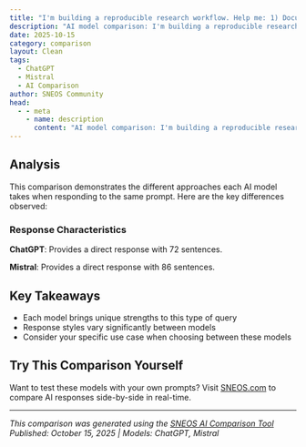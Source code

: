 ```yaml
---
title: "I'm building a reproducible research workflow. Help me: 1) Document all steps from raw data to results"
description: "AI model comparison: I'm building a reproducible research workflow. Help me: 1) Document all steps from raw data to resul..."
date: 2025-10-15
category: comparison
layout: Clean
tags:
  - ChatGPT
  - Mistral
  - AI Comparison
author: SNEOS Community
head:
  - - meta
    - name: description
      content: "AI model comparison: I'm building a reproducible research workflow. Help me: 1) Document all steps from raw data to results..."
---
```


<ChatComparison
  title="I'm building a reproducible research workflow. Help me: 1) Document all steps from raw data to results"
  prompt="I'm building a reproducible research workflow. Help me: 1) Document all steps from raw data to results"
  :responses='{"ChatGPT": "Creating a reproducible research workflow is essential for ensuring that your research can be replicated and validated by others. Below, I\u0027ll outline how to document all the necessary steps from raw data to results. This is a general framework, and you can customize it based on your specific project.\n\n### Step 1: Define Research Questions and Hypotheses\n- **Objective:** Clearly state the research questions you aim to answer and the hypotheses you will test.\n- **Documentation:** Write a brief description of the research context, questions, and hypotheses.\n\n### Step 2: Data Collection\n- **Objective:** Acquire the raw data needed for your analysis.\n- **Documentation:**\n    - Describe the data sources (e.g., surveys, databases, APIs).\n    - Specify the time frame for data collection.\n    - List any tools or software used for data collection.\n    - Identify any license or ethical considerations that must be adhered to.\n\n### Step 3: Data Preparation\n- **Objective:** Clean and preprocess the data to make it ready for analysis.\n- **Documentation:**\n    - Detail the steps taken for data cleaning (e.g., handling missing values, removing duplicates).\n    - Explain any transformations applied to the data (e.g., normalization, encoding categorical variables).\n    - Include any scripts or code snippets used for this process.\n  \n### Step 4: Exploratory Data Analysis (EDA)\n- **Objective:** Explore the dataset to understand its structure, patterns, and distributions.\n- **Documentation:**\n    - State the methods/visualizations used (e.g., summary statistics, visualizations such as histograms or boxplots).\n    - Include any findings that impact subsequent analysis.\n    - Provide scripts or code used for EDA.\n\n### Step 5: Data Analysis/Modeling\n- **Objective:** Perform the necessary analysis to address your research questions.\n- **Documentation:**\n    - Describe the statistical methods or machine learning models applied.\n    - Provide rationale for the chosen methods.\n    - Include code snippets for implementation and any parameter settings or configurations.\n    - Document any assumptions made and how they affect your analysis.\n\n### Step 6: Validation and Testing\n- **Objective:** Validate the results of your analysis or model to ensure reliability.\n- **Documentation:**\n    - Discuss any validation techniques used (e.g., cross-validation, hypothesis testing).\n    - Provide performance metrics used to assess the effectiveness of your model (e.g., accuracy, p-values).\n    - Document any additional experiments conducted to test robustness.\n\n### Step 7: Results Interpretation\n- **Objective:** Interpret the results in the context of your research questions.\n- **Documentation:**\n    - Summarize key findings and how they relate to the research questions.\n    - Discuss limitations of the study and any potential biases.\n    - Include relevant visualizations and tables to present results clearly.\n\n### Step 8: Conclusion and Recommendations\n- **Objective:** Conclude your research and suggest future directions.\n- **Documentation:**\n    - Summarize the main contributions of your research.\n    - Provide implications of the findings.\n    - Suggest potential areas for future research.\n\n### Step 9: Version Control\n- **Objective:** Use version control to maintain your code and data.\n- **Documentation:**\n    - Use a version control system (e.g., Git) to track changes to scripts, data, and documentation.\n    - Include commit messages that explain what changes were made.\n\n### Step 10: Provide Access to Data and Code\n- **Objective:** Ensure that others can reproduce your results.\n- **Documentation:**\n    - Store your final code and data in a public or shared repository (e.g., GitHub, Zenodo, or institutional repository).\n    - Include a README file that explains how to replicate your research.\n    - If applicable, provide code for generating results and visualizations.\n\n### Step 11: Writing and Publication\n- **Objective:** Prepare your findings for dissemination in a clear format.\n- **Documentation:**\n    - Write the research paper or report, following the conventions of your field.\n    - Ensure that all aspects of the methodology are clearly documented for reproducibility.\n\n### Final Checklist\n1. Are all data sources and cleaning steps documented?\n2. Is the analysis process thoroughly explained?\n3. Are results presented clearly and supported with visuals?\n4. Is all code available and easy to follow?\n5. Have you included any necessary permissions or ethical considerations?\n\nBy carefully documenting each step of your research workflow and ensuring that all materials are accessible, you can create a reproducible research environment that others can build upon.", "Mistral": "Creating a reproducible research workflow involves documenting each step from raw data to final results in a clear and detailed manner. Here\u2019s a structured approach to help you achieve this:\n\n### 1. Data Collection\n- **Source of Data**: Describe where the raw data comes from (e.g., databases, surveys, experiments).\n- **Data Format**: Specify the format of the raw data (e.g., CSV, Excel, JSON).\n- **Data Storage**: Document where the raw data is stored (e.g., local directory, cloud storage).\n\n### 2. Data Preprocessing\n- **Data Cleaning**: Detail the steps taken to clean the data (e.g., handling missing values, removing duplicates).\n- **Data Transformation**: Describe any transformations applied to the data (e.g., normalization, encoding categorical variables).\n- **Data Validation**: Explain how the data was validated to ensure quality and consistency.\n\n### 3. Data Analysis\n- **Tools and Software**: List the tools and software used for analysis (e.g., Python, R, SPSS).\n- **Libraries and Packages**: Specify any libraries or packages used (e.g., pandas, numpy, scikit-learn).\n- **Statistical Methods**: Document the statistical methods and models used (e.g., regression, clustering).\n- **Code Documentation**: Provide well-commented code for each step of the analysis.\n\n### 4. Results Generation\n- **Output Formats**: Describe the formats of the results (e.g., tables, graphs, reports).\n- **Visualization Tools**: List the tools used for visualization (e.g., Matplotlib, ggplot2).\n- **Interpretation**: Explain how the results were interpreted and any conclusions drawn.\n\n### 5. Documentation and Reporting\n- **Report Structure**: Outline the structure of the final report (e.g., introduction, methods, results, discussion).\n- **Version Control**: Use version control systems (e.g., Git) to track changes and ensure reproducibility.\n- **Metadata**: Include metadata for each step (e.g., date, author, version).\n\n### Example Workflow Documentation\n\n#### 1. Data Collection\n- **Source of Data**: Data was collected from a public database.\n- **Data Format**: The data is in CSV format.\n- **Data Storage**: The raw data is stored in a local directory named \u0060data/raw\u0060.\n\n#### 2. Data Preprocessing\n- **Data Cleaning**:\n  - Removed rows with missing values.\n  - Removed duplicate entries.\n- **Data Transformation**:\n  - Normalized numerical features.\n  - Encoded categorical variables using one-hot encoding.\n- **Data Validation**:\n  - Checked for consistency in data types.\n  - Verified the range of numerical values.\n\n#### 3. Data Analysis\n- **Tools and Software**: Python 3.8\n- **Libraries and Packages**: pandas, numpy, scikit-learn\n- **Statistical Methods**:\n  - Linear regression to model the relationship between variables.\n  - K-means clustering to identify groups within the data.\n- **Code Documentation**:\n  \u0060\u0060\u0060python\n  import pandas as pd\n  import numpy as np\n  from sklearn.linear_model import LinearRegression\n  from sklearn.cluster import KMeans\n\n  # Load data\n  data = pd.read_csv(\u0027data/raw/data.csv\u0027)\n\n  # Data cleaning\n  data = data.dropna()\n  data = data.drop_duplicates()\n\n  # Data transformation\n  data[\u0027normalized_feature\u0027] = (data[\u0027feature\u0027] - data[\u0027feature\u0027].mean()) / data[\u0027feature\u0027].std()\n  data = pd.get_dummies(data, columns=[\u0027categorical_feature\u0027])\n\n  # Linear regression\n  X = data[[\u0027feature1\u0027, \u0027feature2\u0027]]\n  y = data[\u0027target\u0027]\n  model = LinearRegression()\n  model.fit(X, y)\n\n  # K-means clustering\n  kmeans = KMeans(n_clusters=3)\n  kmeans.fit(data[[\u0027feature1\u0027, \u0027feature2\u0027]])\n  \u0060\u0060\u0060\n\n#### 4. Results Generation\n- **Output Formats**: Results are saved as CSV files and PNG images.\n- **Visualization Tools**: Matplotlib\n- **Interpretation**:\n  - The linear regression model showed a significant relationship between feature1 and the target variable.\n  - The K-means clustering identified three distinct groups within the data.\n\n#### 5. Documentation and Reporting\n- **Report Structure**:\n  - Introduction: Overview of the research question and objectives.\n  - Methods: Detailed description of data collection, preprocessing, and analysis.\n  - Results: Presentation of findings with tables and graphs.\n  - Discussion: Interpretation of results and implications.\n- **Version Control**: The project is managed using Git, with commits for each major step.\n- **Metadata**:\n  - Date: 2023-10-01\n  - Author: [Your Name]\n  - Version: 1.0\n\nBy following this structured approach, you can ensure that your research workflow is well-documented and reproducible."}' published-date="{DateTime.UtcNow:HH:mm}"
/>

## Analysis

This comparison demonstrates the different approaches each AI model takes when responding to the same prompt. Here are the key differences observed:

### Response Characteristics

**ChatGPT**: Provides a direct response with 72 sentences. 

**Mistral**: Provides a direct response with 86 sentences. 

## Key Takeaways

- Each model brings unique strengths to this type of query
- Response styles vary significantly between models
- Consider your specific use case when choosing between these models

## Try This Comparison Yourself

Want to test these models with your own prompts? Visit [SNEOS.com](https://sneos.com) to compare AI responses side-by-side in real-time.

---

*This comparison was generated using the [SNEOS AI Comparison Tool](https://sneos.com)*
*Published: October 15, 2025 | Models: ChatGPT, Mistral*
